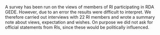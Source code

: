 A survey has been run on the views of members of RI participating in RDA GEDE. However, due to an error the results were difficult to 
interpret. We therefore carried out interviews with 22 RI members and wrote a summary note about views, expectation and wishes. On purpose we did not ask for official statements from RIs, since these would be politically influenced.

